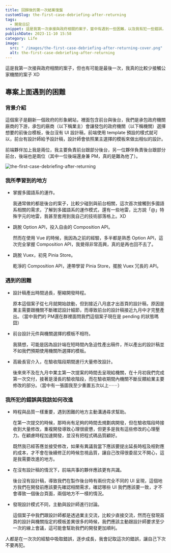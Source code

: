 ```yaml
---
title: 回歸後的第一次結案復盤
customSlug: the-first-case-debriefing-after-returning
tags:
  - 開発日記
snippet: 這是我第一次承接與政府相關的案子，當中有遇到一些困難，以及我有犯一些錯誤，希望藉由這次的日記提醒自己未來不要再犯錯。
publishDate: 2023-11-10 15:58
category: Life
image:
  src: " /images/the-first-case-debriefing-after-returning-cover.png"
  alt: the-first-case-debriefing-after-returning
---
```

這是我第一次接與政府相關的案子，但也有可能是最後一次，我真的比較少接觸公家機關的案子 XD

## 專案上面遇到的困難

### 背景介紹

這個案子是翻新一個政府的形象網站，裡面包含前台與後台，我們是承包政府機關廠商的下游，承包的廠商（以下稱業主）會讓發包的政府機關（以下稱機關）選擇想要的前後台模板，後台沒有 UI 設計稿，前端使用 template 預設的樣式就可以，前台有設計師給予設計稿，設計師會依照業主選擇的模板來做出相似的設計。

前端夥伴加上我是兩位，我主要負責前台跟部分後台，另一位夥伴負責後台跟部分前台，後端也是兩位（其中一位後端還身兼 PM，真的是難為他了）。

![the-first-case-debriefing-after-returning]( /images/the-first-case-debriefing-after-returning-cover.png "composition api let me free")

### 我所學習到的地方

* 掌握多國語系的運作。

   我通常做的都是後台的案子，比較少碰到與前台相關，這次首次接觸到多國語系相關的需求，了解到多國語系的運作模式，還有一些地雷，比方說「@」特殊字元的地雷，我甚至套用到我自己的技術部落格上。XD
* 跳脫 Option API，投入自由的 Composition API。

   然而在使用 Vue 的時候，我因為之前的經驗，多半都是熟悉 Option API，這次完全掌握 Composition API，我覺得非常高興，真的是再也回不去了。
* 跳脫 Vuex，初見 Pinia Store。

   乾淨的 Composition API，連帶學習 Pinia Store，擺脫 Vuex 冗長的 API。

### 遇到的困難

* 設計稿產出時間過長，壓縮開發時程。

   原本這個案子從七月就開始啟動，但到接近八月底才出首頁的設計稿，原因是業主需要跟機關不斷確認設計細節，而導致前台的設計稿接近九月中才完整產出。（當中我們的 PM還在群裡面問我們這個案子現在是 pending 的狀態嗎 囧）
* 前台設計元件與機關選擇的模板不相符。

   我猜想，可能是因為設計端在短時間內急迫性產出稿件，所以產出的設計稿並不如我們預期使用機關所選擇的模板。
* 高級長官介入，在驗收階段期間進行大量修改設計。

   後來來不及在九月中業主第一次提案的時間去呈現給機關，在十月初我們完成第一次交付，接著是漫長的驗收階段，而在驗收期間內機關不斷反饋給業主要修改的部分。（當中有一張圖我至少重置五次以上⋯⋯）

### 我所犯的錯誤與我該如何改進

* 時程與品質一樣重要，遇到困難的地方主動溝通尋求幫助。

   在第一次提交的時候，那時尚有足夠的時間去規劃病開發，但在驗收階段時接收到大量修改，重複開發導致心理很疲憊，但更多是我有這些修改的心理壓力。在顧慮時程加速開發，並沒有把程式碼品質顧好。

   既然我已經答應並接受修改，如果有異議我當下應該要提出延長時程及相對應的成本，才不會在後續修正的時候忽視品質，讓自己改得很委屈又不開心，這是我需要改進的地方。
* 在沒有設計稿的情況下，前端共事的夥伴應該更有共識。

   後台沒有設計稿，導致我們在製作後台時有兩份完全不同的 UI 呈現，這個地方我們在開發前應該要先確認相關需求，確認哪些 UI 我們應該要一致，才不會導致一個後台頁面，兩個地方不一樣的情況。
* 發現設計模式不同，主動與設計師進行討論。

   這個案子中我們跟設計師都是透過業主交流，比較少直接交流，然而在發現首頁的設計與機關指定的模板差異很多的時候，我們應該主動跟設計師要求至少一次的線上會議，這可能會幫助我們的開發更加順利。

人都是在一次次的經驗中吸取錯誤，逐步成長，我會記取這次的錯誤，讓自己下次不要再犯。